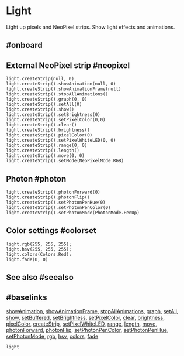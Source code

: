 # Light

Light up pixels and NeoPixel strips. Show light effects and animations.

## #onboard

## External NeoPixel strip #neopixel

```cards
light.createStrip(null, 0)
light.createStrip().showAnimation(null, 0)
light.createStrip().showAnimationFrame(null)
light.createStrip().stopAllAnimations()
light.createStrip().graph(0, 0)
light.createStrip().setAll(0)
light.createStrip().show()
light.createStrip().setBrightness(0)
light.createStrip().setPixelColor(0,0)
light.createStrip().clear()
light.createStrip().brightness()
light.createStrip().pixelColor(0)
light.createStrip().setPixelWhiteLED(0, 0)
light.createStrip().range(0, 0)
light.createStrip().length()
light.createStrip().move(0, 0)
light.createStrip().setMode(NeoPixelMode.RGB)
```
## Photon #photon

```cards
light.createStrip().photonForward(0)
light.createStrip().photonFlip()
light.createStrip().setPhotonPenHue(0)
light.createStrip().setPhotonPenColor(0)
light.createStrip().setPhotonMode(PhotonMode.PenUp)
```
## Color settings #colorset

```cards
light.rgb(255, 255, 255);
light.hsv(255, 255, 255);
light.colors(Colors.Red);
light.fade(0, 0)
```

## See also #seealso

## #baselinks

[showAnimation](/reference/light/neopixelstrip/show-animation), [showAnimationFrame](/reference/light/neopixelstrip/show-animation-frame),
[stopAllAnimations](/reference/light/neopixelstrip/stop-all-animations),
[graph](/reference/light/neopixelstrip/graph), [setAll](/reference/light/neopixelstrip/set-all),
[show](/reference/light/neopixelstrip/show), [setBuffered](/reference/light/neopixelstrip/set-buffered), 
[setBrightness](/reference/light/neopixelstrip/set-brightness),
[setPixelColor](/reference/light/neopixelstrip/set-pixel-color), [clear](/reference/light/neopixelstrip/clear),
[brightness](/reference/light/neopixelstrip/brightness), [pixelColor](/reference/light/neopixelstrip/pixel-color),
[createStrip](/reference/light/create-strip), [setPixelWhiteLED](/reference/light/neopixelstrip/set-pixel-white-led),
[range](/reference/light/neopixelstrip/range), [length](/reference/light/neopixelstrip/length),
[move](/reference/light/neopixelstrip/move), [photonForward](/reference/light/neopixelstrip/photon-forward),
[photonFlip](/reference/light/neopixelstrip/photon-flip), [setPhotonPenColor](/reference/light/neopixelstrip/set-photon-pen-color),
[setPhotonPenHue](/reference/light/neopixelstrip/set-photon-pen-hue),
[setPhotonMode](/reference/light/neopixelstrip/set-photon-mode), [rgb](/reference/light/rgb),
[hsv](/reference/light/hsv), [colors](/reference/light/colors),
[fade](/reference/light/fade)

```package
light
```

